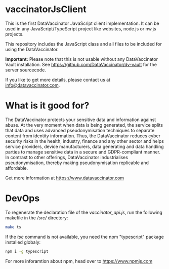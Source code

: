 # vaccinatorJsClient
This is the first DataVaccinator JavaScript client implementation. It can be used in any JavaScript/TypeScript project like websites, node.js or nw.js projects.

This repository includes the JavaScript class and all files to be included for using the DataVaccinator.

**Important:** Please note that this is not usable without any DataVaccinator Vault installation. See https://github.com/DataVaccinator/dv-vault for the server sourcecode.

If you like to get more details, please contact us at info@datavaccinator.com.

# What is it good for?

The DataVaccinator protects your sensitive data and information against abuse. At the very moment when data is being generated, the service splits that data and uses advanced pseudonymisation techniques to separate content from identity information. Thus, the DataVaccinator reduces cyber security risks in the health, industry, finance and any other sector and helps service providers, device manufacturers, data generating and data handling parties to manage sensitive data in a secure and GDPR-compliant manner. In contrast to other offerings, DataVaccinator industrialises pseudonymisation, thereby making pseudonymisation replicable and affordable.

Get more information at <https://www.datavaccinator.com>

# DevOps

To regenerate the declaration file of the _vaccinator_api.js_, run the following makefile in the _/src/_ directory:
```sh
make ts
```

If the _tsc_ command is not available, you need the npm "typescript" package installed globaly:
```sh
npm i -g typescript
```
For more inforamtion about npm, head over to https://www.npmjs.com
